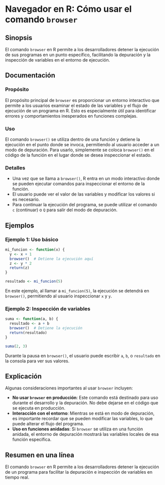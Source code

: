 <!--
Meta Description: # Navegador en R: Cómo usar el comando `browser` ## Sinopsis El comando `browser` en R permite a los desarrolladores detener la ejecución de sus progr...
Meta Keywords: browser, ejecución, para, depuración, variables
-->

# Navegador en R: Cómo usar el comando `browser`

## Sinopsis
El comando `browser` en R permite a los desarrolladores detener la ejecución de sus programas en un punto específico, facilitando la depuración y la inspección de variables en el entorno de ejecución.

## Documentación
### Propósito
El propósito principal de `browser` es proporcionar un entorno interactivo que permite a los usuarios examinar el estado de las variables y el flujo de ejecución de un programa en R. Esto es especialmente útil para identificar errores y comportamientos inesperados en funciones complejas.

### Uso
El comando `browser()` se utiliza dentro de una función y detiene la ejecución en el punto donde se invoca, permitiendo al usuario acceder a un modo de depuración. Para usarlo, simplemente se coloca `browser()` en el código de la función en el lugar donde se desea inspeccionar el estado.

### Detalles
- Una vez que se llama a `browser()`, R entra en un modo interactivo donde se pueden ejecutar comandos para inspeccionar el entorno de la función.
- El usuario puede ver el valor de las variables y modificar los valores si es necesario.
- Para continuar la ejecución del programa, se puede utilizar el comando `c` (continuar) o `Q` para salir del modo de depuración.

## Ejemplos
### Ejemplo 1: Uso básico
```r
mi_funcion <- function(x) {
  y <- x + 1
  browser()  # Detiene la ejecución aquí
  z <- y * 2
  return(z)
}

resultado <- mi_funcion(5)
```
En este ejemplo, al llamar a `mi_funcion(5)`, la ejecución se detendrá en `browser()`, permitiendo al usuario inspeccionar `x` y `y`.

### Ejemplo 2: Inspección de variables
```r
suma <- function(a, b) {
  resultado <- a + b
  browser()  # Detiene la ejecución
  return(resultado)
}

suma(2, 3)
```
Durante la pausa en `browser()`, el usuario puede escribir `a`, `b`, o `resultado` en la consola para ver sus valores.

## Explicación
Algunas consideraciones importantes al usar `browser` incluyen:
- **No usar `browser` en producción**: Este comando está destinado para uso durante el desarrollo y la depuración. No debe dejarse en el código que se ejecuta en producción.
- **Interacción con el entorno**: Mientras se está en modo de depuración, es importante recordar que se pueden modificar las variables, lo que puede alterar el flujo del programa.
- **Uso en funciones anidadas**: Si `browser` se utiliza en una función anidada, el entorno de depuración mostrará las variables locales de esa función específica.

## Resumen en una línea
El comando `browser` en R permite a los desarrolladores detener la ejecución de un programa para facilitar la depuración e inspección de variables en tiempo real.